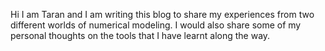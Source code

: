 
 
Hi I am Taran and I am writing this blog to share my experiences from two different worlds of numerical modeling. I would also share some of my personal thoughts on the tools that I have learnt along the way.

